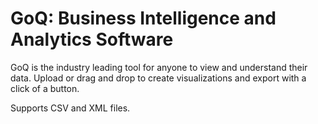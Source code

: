 # GoQ: Business Intelligence and Analytics Software

GoQ is the industry leading tool for anyone to view and understand their data. Upload or drag and drop to create visualizations and export with a click of a button.

Supports CSV and XML files.
